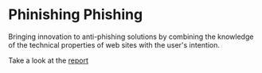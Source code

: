 Phinishing Phishing
===================

Bringing innovation to anti-phishing solutions by combining the knowledge of the
technical properties of web sites with the user's intention.

Take a look at the [report](http://lucas.maystre.ch/phishing.pdf)
